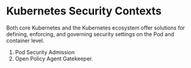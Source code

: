 # Kubernetes Security Contexts 

Both core Kubernetes and the Kubernetes ecosystem offer solutions for defining, enforcing, and governing security settings on the Pod and container level. 

1. Pod Security Admission
2. Open Policy Agent Gatekeeper.
